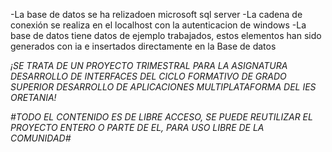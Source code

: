 -La base de datos se ha relizadoen microsoft sql server
-La cadena de conexión se realiza en el localhost con la autenticacion de windows
-La base de datos tiene datos de ejemplo trabajados, estos elementos han sido generados con ia e insertados directamente en la Base de datos

*¡SE TRATA DE UN PROYECTO TRIMESTRAL PARA LA ASIGNATURA DESARROLLO DE INTERFACES DEL CICLO FORMATIVO DE GRADO SUPERIOR DESARROLLO DE APLICACIONES MULTIPLATAFORMA DEL IES ORETANIA!*

*#TODO EL CONTENIDO ES DE LIBRE ACCESO, SE PUEDE REUTILIZAR EL PROYECTO ENTERO O PARTE DE EL, PARA USO LIBRE DE LA COMUNIDAD#*
